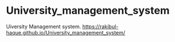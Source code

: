 # University_management_system
Uiversity Management system.
https://rakibul-haque.github.io/University_management_system/
